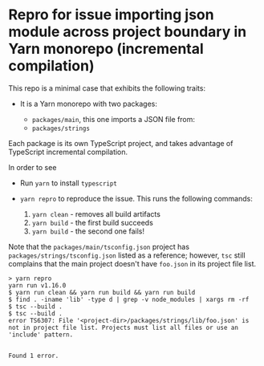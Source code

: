 # Repro for issue importing json module across project boundary in Yarn monorepo (incremental compilation)

This repo is a minimal case that exhibits the following traits:

- It is a Yarn monorepo with two packages:

  - `packages/main`, this one imports a JSON file from:
  - `packages/strings`

Each package is its own TypeScript project, and takes advantage of TypeScript incremental compilation.

In order to see

- Run `yarn` to install `typescript`
- `yarn repro` to reproduce the issue. This runs the following commands:

  1. `yarn clean` - removes all build artifacts
  2. `yarn build` - the first build succeeds
  3. `yarn build` - the second one fails!

Note that the `packages/main/tsconfig.json` project has `packages/strings/tsconfig.json` listed as a reference; however, `tsc` still complains that the main project doesn't have `foo.json` in its project file list.

```
> yarn repro
yarn run v1.16.0
$ yarn run clean && yarn run build && yarn run build
$ find . -iname 'lib' -type d | grep -v node_modules | xargs rm -rf
$ tsc --build .
$ tsc --build .
error TS6307: File '<project-dir>/packages/strings/lib/foo.json' is not in project file list. Projects must list all files or use an 'include' pattern.


Found 1 error.
```

